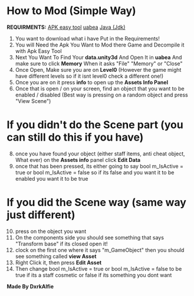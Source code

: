 # How to Mod (Simple Way)
**REQUIRMENTS:**
[APK easy tool](https://github.com/mkcs121/APK-Easy-Tool/releases)
[uabea](https://github.com/nesrak1/UABEA/releases)
[Java (Jdk)](https://www.oracle.com/java/technologies/downloads/)

1. You want to download what i have Put in the Requirements!
2. You will Need the Apk You Want to Mod there Game and Decompile it with Apk Easy Tool
4. Next You Want To Find Your **data.unity3d** And Open It in **uabea** And make sure to click **Memory** When it asks "File" "Memory" or "Close"
5. Once Open, Make sure you are on **Level0** (However the game might have different levels so if it isnt level0 check a different one!)
6. Once you are on it press **info** to open up the **Assets Info Panel**
7. Once that is open / on your screen, find an object that you want to be enabled / disabled (Best way is pressing on a random object and press "View Scene")
# If you didn't do the Scene part (you can still do this if you have)
8. once you have found your object (either staff items, anti cheat object, What ever) on the **Assets info** panel click **Edit Data**
9. once that has been pressed, its either going to say bool m_IsActive = true or bool m_IsActive = false so if its false and you want it to be enabled you want it to be true

# If you did the Scene way (same way just different)
10. press on the object you want
11. On the components side you should see something that says "Transform base" if its closed open it!
12. clock on the first one where it says "m_GameObject" then you should see something called **view Asset**
13. Right Click it, then press **Edit Asset**
14. Then change bool m_IsActive = true or bool m_IsActive = false to be true if its a staff cosmetic or false if its something you dont want




**Made By DxrkAlfie**
